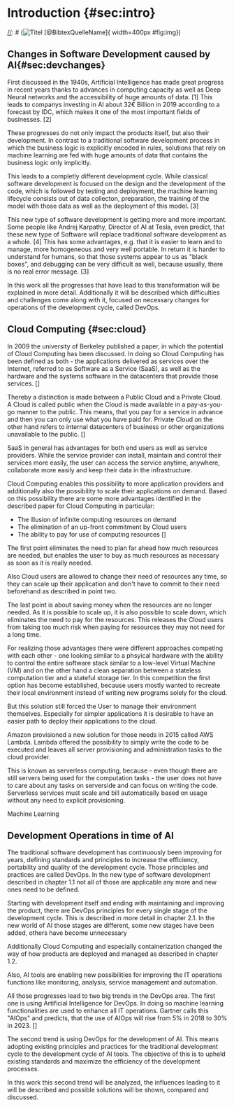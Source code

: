 # Introduction {#sec:intro}
[//]: # (![Titel [@BibtexQuelleName]](test.com/img.png){ width=400px #fig:img})

## Changes in Software Development caused by AI{#sec:devchanges}

First discussed in the 1940s, Artificial Intelligence has made great progress in recent years thanks to advances in computing capacity as well as Deep Neural networks and the accessibility of huge amounts of data. [1] This leads to companys investing in AI about 32€ Billion in 2019 according to a forecast by IDC, which makes it one of the most important fields of businesses. [2] 

These progresses do not only impact the products itself, but also their development. In contrast to a traditional software development process in which the business logic is explicitly encoded in rules, solutions that rely on machine learning are fed with huge amounts of data that contains the business logic only implicitly.

This leads to a completly different development cycle. While classical software development is focused on the design and the development of the code, which is followed by testing and deployment, the machine learning lifecycle consists out of data collecton, preparation, the training of the model with those data as well as the deployment of this model. [3]

This new type of software development is getting more and more important. Some people like Andrej Karpathy, Director of AI at Tesla, even predict, that these new type of Software will replace traditional software development as a whole. [4] This has some advantages, e.g. that it is easier to learn and to manage, more homogeneous and very well portable. In return it is harder to understand for humans, so that those systems appear to us as "black boxes", and debugging can be very difficult as well, because usually, there is no real error message. [3]

In this work all the progresses that have lead to this transformation will be explained in more detail. Additionally it will be described which difficulties and challenges come along with it, focused on necessary changes for operations of the development cycle, called DevOps. 

[//]: # (https://www.forbes.com/sites/janakirammsv/2018/05/27/here-are-three-factors-that-accelerate-the-rise-of-artificial-intelligence/#4349a30badd9)
[//]: # (https://www.idc.com/getdoc.jsp?containerId=prUS449114199)

[//]: # (https://www.forbes.com/sites/mariyayao/2018/04/18/6-ways-ai-transforms-how-we-develop-software/#a67a11026cf8)

## Cloud Computing  {#sec:cloud}

In 2009 the university of Berkeley published a paper, in which the potential of Cloud Computing has been discussed. In doing so Cloud Computing has been defined as both - the applications delivered as services over the Internet, referred to as Software as a Service (SaaS), as well as the hardware and the systems software in the datacenters that provide those services. []

Thereby a distinction is made between a Public Cloud and a Private Cloud. A Cloud is called public when the Cloud is made available in a pay-as-you-go manner to the public. This means, that you pay for a service in advance and then you can only use what you have paid for. Private Cloud on the other hand refers to internal datacenters of business or other organizations unavailable to the public. []

SaaS in general has advantages for both end users as well as service providers. While the service provider can install, maintain and control their services more easily, the user can access the service anytime, anywhere, collaborate more easily and keep their data in the infrastructure.

Cloud Computing enables this possibility to more application providers and additionally also the possibility to scale their applications on demand. Based on this possibility there are some more advantages identified in the described paper for Cloud Computing in particular:

- The illusion of infinite computing resources on demand 
- The elimination of an up-front commitment by Cloud users 
- The ability to pay for use of computing resources []

The first point eliminates the need to plan far ahead how much resources are needed, but enables the user to buy as much resources as necessary as soon as it is really needed.

Also Cloud users are allowed to change their need of resources any time, so they can scale up their application and don't have to commit to their need beforehand as described in point two.

The last point is about saving money when the resources are no longer needed. As it is possible to scale up, it is also possible to scale down, which eliminates the need to pay for the resources. This releases the Cloud users from taking too much risk when paying for resources they may not need for a long time. 

For realizing those advantages there were different approaches competing with each other - one looking similar to a phsyical hardware with the ability to control the entire software stack similar to a low-level Virtual Machine (VM) and on the other hand a clean separation between a stateless computation tier and a stateful storage tier. In this competition the first option has become established, because users mostly wanted to recreate their local environment instead of writing new programs solely for the cloud.

But this solution still forced the User to manage their environment themselves. Especially for simpler applications it is desirable to have an easier path to deploy their applications to the cloud.

Amazon provisioned a new solution for those needs in 2015 called AWS Lambda. Lambda offered the possibility to simply write the code to be executed and leaves all server provisioning and administration tasks to the cloud provider. 

This is known as serverless computing, because - even though there are still servers being used for the computation tasks - the user does not have to care about any tasks on serverside and can focus on writing the code. Serverless services must scale and bill automatically based on usage without any need to explicit provisioning. 

Machine Learning


## Development Operations in time of AI

The traditional software development has continuously been improving for years, defining standards and principles to increase the efficiency, portability and quality of the development cycle. Those principles and practices are called DevOps. In the new type of software development described in chapter 1.1 not all of those are applicable any more and new ones need to be defined.

Starting with development itself and ending with maintaining and improving the product, there are DevOps principles for every single stage of the development cycle. This is described in more detail in chapter 2.1. In the new world of AI those stages are different, some new stages have been added, others have become unnecessary 

Additionally Cloud Computing and especially containerization changed the way of how products are deployed and managed as described in chapter 1.2.

Also, AI tools are enabling new possibilities for improving the IT operations functions like monitoring, analysis, service management and automation.

All those progresses lead to two big trends in the DevOps area. The first one is using Artificial Intelligence for DevOps. In doing so machine learning functionalities are used to enhance all IT operations. Gartner calls this "AIOps" and predicts, that the use of AIOps will rise from 5% in 2018 to 30% in 2023. []

The second trend is using DevOps for the development of AI. This means adopting existing principles and practices for the traditional development cycle to the development cycle of AI tools. The objective of this is to upheld existing standards and maximize the efficiency of the development processes.

In this work this second trend will be analyzed, the influences leading to it will be described and possible solutions will be shown, compared and discussed.



